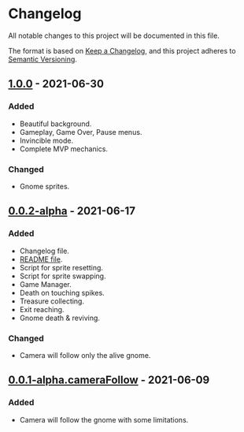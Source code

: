 # Changelog
All notable changes to this project will be documented in this file.

The format is based on [Keep a Changelog](https://keepachangelog.com/en/1.0.0/),
and this project adheres to [Semantic Versioning](https://semver.org/spec/v2.0.0.html).

## [1.0.0] - 2021-06-30
### Added
- Beautiful background.
- Gameplay, Game Over, Pause menus.
- Invincible mode.
- Complete MVP mechanics.

### Changed
- Gnome sprites.

## [0.0.2-alpha] - 2021-06-17
### Added
- Changelog file.
- [README file](./README.md).
- Script for sprite resetting.
- Script for sprite swapping.
- Game Manager.
- Death on touching spikes.
- Treasure collecting.
- Exit reaching.
- Gnome death & reviving.

### Changed
- Camera will follow only the alive gnome.

## [0.0.1-alpha.cameraFollow] - 2021-06-09
### Added
- Camera will follow the gnome with some limitations.

[1.0.0]: https://github.com/JuStPiNkCoDeR/playingWithUnity/releases/tag/v1.0.0
[0.0.2-alpha]: https://github.com/JuStPiNkCoDeR/playingWithUnity/releases/tag/0.0.2-alpha
[0.0.1-alpha.cameraFollow]: https://github.com/JuStPiNkCoDeR/playingWithUnity/releases/tag/v0.0.1-alpha.cameraFollow